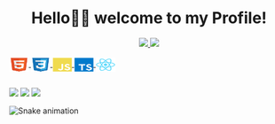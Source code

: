 <h1  align="center"> Hello👋🏼 welcome to my Profile! </h1>

<div align="center">
  <a href="https://github.com/luizgmachado">
  <img  height="180em" src="https://github-readme-stats.vercel.app/api?username=luizgmachado&show_icons=true&theme=tokyonight&include_all_commits=true&count_private=true"/>
  <img  height="180em"  src="https://github-readme-stats.vercel.app/api/top-langs/?username=luizgmachado&layout=compact&langs_count=7&theme=tokyonight"/>
</div>

<div style="display: inline_block"><br>
  <img align="center" alt="luiz-HTML" height="25" width="35" src="https://raw.githubusercontent.com/devicons/devicon/master/icons/html5/html5-original.svg">
  <img align="center" alt="luiz-CSS" height="25" width="35" src="https://raw.githubusercontent.com/devicons/devicon/master/icons/css3/css3-original.svg">
  <img align="center" alt="luiz-Js" height="25" width="35" src="https://raw.githubusercontent.com/devicons/devicon/master/icons/javascript/javascript-plain.svg">
  <img align="center" alt="luiz-Ts" height="25" width="35" src="https://raw.githubusercontent.com/devicons/devicon/master/icons/typescript/typescript-plain.svg">
  <img align="center" alt="luiz-React" height="25" width="35" src="https://raw.githubusercontent.com/devicons/devicon/master/icons/react/react-original.svg">
</div>
  
  ##
 
<div> 
 <a href="https://discord.com/channels/@me" target="_blank"><img src="https://img.shields.io/badge/Discord-7289DA?style=for-the-badge&logo=discord&logoColor=white" target="_blank"></a> 
  <a href = "mailto:luiz.gustavo.machado@hotmail.com"><img src="https://img.shields.io/badge/-Gmail-%23333?style=for-the-badge&logo=gmail&logoColor=white" target="_blank"></a>
  <a href="https://www.linkedin.com/in/luiz-gustavo-machado-lopes/" target="_blank"><img src="https://img.shields.io/badge/-LinkedIn-%230077B5?style=for-the-badge&logo=linkedin&logoColor=white" target="_blank"></a> 
 
  ![Snake animation](https://github.com/luizgmachado/luizgmachado/blob/output/github-contribution-grid-snake.svg)
 
</div>
